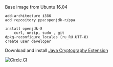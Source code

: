 Base image from Ubuntu 16.04
    
    add-architecture i386
    add repository ppa:openjdk-r/ppa

    install openjdk-8 
	    curl, unzip, sudo , git
    dpkg-reconfigure locales (ru_RU.UTF-8)
    create user developer

Download and install  [Java Cryptography Extension](http://download.oracle.com/otn-pub/java/jce/8/jce_policy-8.zip)

[![Circle CI](https://circleci.com/gh/ZanyXDev/dev-java-base.svg?style=svg)](https://circleci.com/gh/zanyxdev/dev-java-base)

